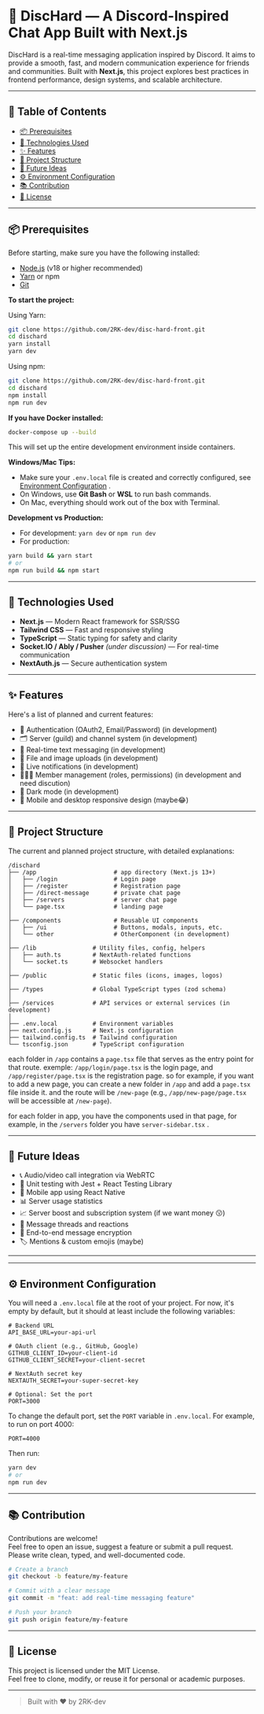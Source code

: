 # 💬 DiscHard — A Discord-Inspired Chat App Built with Next.js

DiscHard is a real-time messaging application inspired by Discord. It aims to provide a smooth, fast, and modern communication experience for friends and communities. Built with **Next.js**, this project explores best practices in frontend performance, design systems, and scalable architecture.

---

## 🚀 Table of Contents

- [📦 Prerequisites](#-prerequisites)
- [🧩 Technologies Used](#-technologies-used)
- [✨ Features](#-features)
- [📁 Project Structure](#-project-structure)
- [🧠 Future Ideas](#-future-ideas)
- [⚙️ Environment Configuration](#%EF%B8%8F-environment-configuration)
- [📚 Contribution](#-contribution)
- [🪪 License](#-license)

---

## 📦 Prerequisites

Before starting, make sure you have the following installed:

- [Node.js](https://nodejs.org/) (v18 or higher recommended)
- [Yarn](https://yarnpkg.com/) or npm
- [Git](https://git-scm.com/)

**To start the project:**

Using Yarn:

```bash
git clone https://github.com/2RK-dev/disc-hard-front.git
cd dischard
yarn install
yarn dev
```

Using npm:

```bash
git clone https://github.com/2RK-dev/disc-hard-front.git
cd dischard
npm install
npm run dev
```

**If you have Docker installed:**

```bash
docker-compose up --build
```

This will set up the entire development environment inside containers.

**Windows/Mac Tips:**

- Make sure your `.env.local` file is created and correctly configured, see [Environment Configuration](#%EF%B8%8F-environment-configuration) .
- On Windows, use **Git Bash** or **WSL** to run bash commands.
- On Mac, everything should work out of the box with Terminal.

**Development vs Production:**

- For development: `yarn dev` or `npm run dev`
- For production:

```bash
yarn build && yarn start
# or
npm run build && npm start
```

---

## 🧩 Technologies Used

- **Next.js** — Modern React framework for SSR/SSG
- **Tailwind CSS** — Fast and responsive styling
- **TypeScript** — Static typing for safety and clarity
- **Socket.IO / Ably / Pusher** _(under discussion)_ — For real-time communication
- **NextAuth.js** — Secure authentication system

---

## ✨ Features

Here's a list of planned and current features:

- 🔐 Authentication (OAuth2, Email/Password) (in development)
- 🗂️ Server (guild) and channel system (in development)
- 💬 Real-time text messaging (in development)
- 📸 File and image uploads (in development)
- 🔔 Live notifications (in development)
- 🧑‍🤝‍🧑 Member management (roles, permissions) (in development and need discution)
- 🌙 Dark mode (in development)
- 📱 Mobile and desktop responsive design (maybe😂)

---

## 📁 Project Structure

The current and planned project structure, with detailed explanations:

```
/dischard
├── /app                      # app directory (Next.js 13+)
│   ├── /login                # Login page
│   ├── /register             # Registration page
│   ├── /direct-message       # private chat page
│   ├── /servers              # server chat page
│   └── page.tsx              # landing page
│
├── /components               # Reusable UI components
│   ├── /ui                   # Buttons, modals, inputs, etc.
│   └── other                 # OtherComponent (in development)
│
├── /lib                # Utility files, config, helpers
│   ├── auth.ts         # NextAuth-related functions
│   └── socket.ts       # Websocket handlers
│
├── /public             # Static files (icons, images, logos)
│
├── /types              # Global TypeScript types (zod schema)
│
├── /services           # API services or external services (in development)
│
├── .env.local          # Environment variables
├── next.config.js      # Next.js configuration
├── tailwind.config.ts  # Tailwind configuration
└── tsconfig.json       # TypeScript configuration
```

each folder in `/app` contains a `page.tsx` file that serves as the entry point for that route.
exemple: `/app/login/page.tsx` is the login page, and `/app/register/page.tsx` is the registration page.
so for example, if you want to add a new page, you can create a new folder in `/app` and add a `page.tsx` file inside it.
and the route will be `/new-page` (e.g., `/app/new-page/page.tsx` will be accessible at `/new-page`).

for each folder in app, you have the components used in that page, for example, in the `/servers` folder you have `server-sidebar.tsx` .

---

## 🧠 Future Ideas

- 📞 Audio/video call integration via WebRTC
- 🧪 Unit testing with Jest + React Testing Library
- 📱 Mobile app using React Native
- 📊 Server usage statistics
- 📈 Server boost and subscription system (if we want money 😗)
- 🧵 Message threads and reactions
- 🔐 End-to-end message encryption
- 🏷️ Mentions & custom emojis (maybe)

---

---

## ⚙️ Environment Configuration

You will need a `.env.local` file at the root of your project. For now, it's empty by default, but it should at least include the following variables:

```env
# Backend URL
API_BASE_URL=your-api-url

# OAuth client (e.g., GitHub, Google)
GITHUB_CLIENT_ID=your-client-id
GITHUB_CLIENT_SECRET=your-client-secret

# NextAuth secret key
NEXTAUTH_SECRET=your-super-secret-key

# Optional: Set the port
PORT=3000
```

To change the default port, set the `PORT` variable in `.env.local`. For example, to run on port 4000:

```env
PORT=4000
```

Then run:

```bash
yarn dev
# or
npm run dev
```

---

## 📚 Contribution

Contributions are welcome!  
Feel free to open an issue, suggest a feature or submit a pull request. Please write clean, typed, and well-documented code.

```bash
# Create a branch
git checkout -b feature/my-feature

# Commit with a clear message
git commit -m "feat: add real-time messaging feature"

# Push your branch
git push origin feature/my-feature
```

---

## 🪪 License

This project is licensed under the MIT License.  
Feel free to clone, modify, or reuse it for personal or academic purposes.

---

> Built with ❤️ by 2RK-dev
